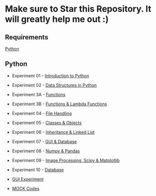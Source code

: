 # Make sure to Star this Repository. It will greatly help me out :)

## Requirements

[Python]([text](https://www.python.org/downloads/))

## Python

- Experiment 01 - [Introduction to Python](/Python/Exp-01/)

- Experiment 02 - [Data Structures in Python](/Python/Exp-02/)

- Experiment 3A - [Functions](/Python/Exp-03A/)

- Experiment 3B - [Functions & Lambda Functions](/Python/Exp-03B/)

- Experiment 04 - [File Handling](/Python/Exp-04/)

- Experiment 05 - [Classes & Objects](/Python/Exp-05/)

- Experiment 06 - [Inheritance & Linked List](/Python/Exp-06/)

- Experiment 07 - [GUI & Database](/Python/Exp-07/)

- Experiment 08 - [Numpy & Pandas](/Python/Exp-08/)

- Experiment 09 - [Image Processing, Scipy & Matplotlib](/Python/Exp-09/)

- Experiment 10 - [Database](/Python/Exp-10/)

- [GUI Experiment](/Python/GUI/)

- [MOCK Codes](/Python/MOCK/)